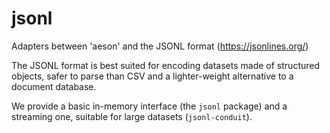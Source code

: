 # jsonl

Adapters between 'aeson' and the JSONL format (https://jsonlines.org/)

The JSONL format is best suited for encoding datasets made of structured objects, safer to parse than CSV and a lighter-weight alternative to a document database.

We provide a basic in-memory interface (the `jsonl` package) and a streaming one, suitable for large datasets (`jsonl-conduit`).
